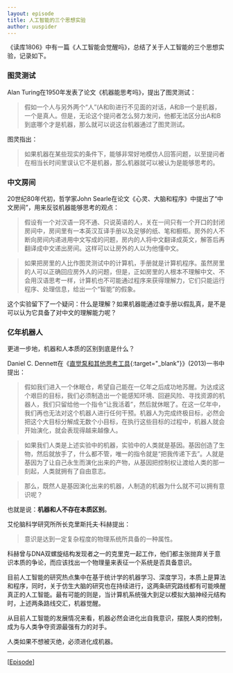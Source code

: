 ```yaml
---
layout: episode
title: 人工智能的三个思想实验
author: uuspider
---
```

《读库1806》中有一篇《人工智能会觉醒吗》，总结了关于人工智能的三个思想实验，记录如下。

### 图灵测试

Alan Turing在1950年发表了论文《机器能思考吗》，提出了图灵测试：

>假如一个人与另外两个“人”(A和B)进行不见面的对话，A和B一个是机器，一个是真人。但是，无论这个提问者怎么努力发问，他都无法区分出A和B到底哪个才是机器，那么就可以说这台机器通过了图灵测试。

图灵指出：

>如果机器在某些现实的条件下，能够非常好地模仿人回答问题，以至提问者在相当长时间里误认它不是机器，那么机器就可以被认为是能够思考的。

### 中文房间

20世纪80年代初，哲学家John Searle在论文《心灵、大脑和程序》中提出了“中文房间”，用来反驳机器能够思考的观点：

>假设有一个对汉语一窍不通、只说英语的人，关在一间只有一个开口的封闭房间中，房间里有一本英汉互译手册以及足够的纸、笔和橱柜。房外的人不断向房间内递进用中文写成的问题，房内的人将中文翻译成英文，解答后再翻译成中文递出房间。这样可以让房外的人以为他懂中文。

>如果把房里的人比作图灵测试中的计算机，手册就是计算机程序。虽然房里的人可以正确回应房外人的问题，但是，正如房里的人根本不理解中文、不会用汉语思考一样，计算机也不可能通过程序来获得理解力，它们只能运行程序、处理信息，给出一个“智能”的假象。

这个实验留下了一个疑问：什么是理解？如果机器能通过查手册以假乱真，是不是可以认为它具备了对中文的理解能力呢？

### 亿年机器人

更进一步地，机器和人本质的区别到底是什么？

Daniel C. Dennett在《[直觉泵和其他思考工具][add01]{:target="_blank"}》(2013)一书中提出：

>假如我们进入一个休眠仓，希望自己能在一亿年之后成功地苏醒。为达成这个艰巨的目标，我们必须制造出一个能感知环境、回避风险、寻找资源的机器人，我们只留给他一个指令“让我活着”，然后就休眠了。在这一亿年中，我们再也无法对这个机器人进行任何干预。机器人为完成终极目标，必然会把这个大目标分解成无数个小目标，在执行这些目标的过程中，机器人就会开始演化，就会表现得越来越像人。

>如果我们人类是上述实验中的机器，实验中的人类就是基因。基因创造了生物，然后就放手了，什么都不管，唯一的指令就是“把我传递下去”。人就是基因为了让自己永生而演化出来的产物，从基因把控制权让渡给人类的那一刻起，人类就拥有了自由意志。

>那么，既然人是基因演化出来的机器，人制造的机器为什么就不可以拥有意识呢？

也就是说：**机器和人不存在本质区别**。

艾伦脑科学研究所所长克里斯托夫·科赫提出：

>意识是达到一定复杂程度的物理系统所具备的一种属性。

科赫曾与DNA双螺旋结构发现者之一的克里克一起工作，他们都主张抛弃关于意识本质的争论，而应该找出一个物理量来表征一个系统是否具备意识。

目前人工智能的研究热点集中在基于统计学的机器学习、深度学习，本质上是算法和程序，同时，关于仿生大脑的研究也在持续进行，这两条研究路线都有可能唤醒真正的人工智能。最有可能的则是，当计算机系统强大到足以模拟大脑神经元结构时，上述两条路线交汇，机器觉醒。

从目前人工智能的发展情况来看，机器必然会进化出自我意识，摆脱人类的控制，成为与人类争夺资源最强有力的对手。

人类如果不想被灭绝，必须进化成机器。

***

[[Episode][episode]]

[episode]:http://about.uuspider.com/2019/06/02/episodeindex.html

[add01]:https://book.douban.com/subject/30340107/

